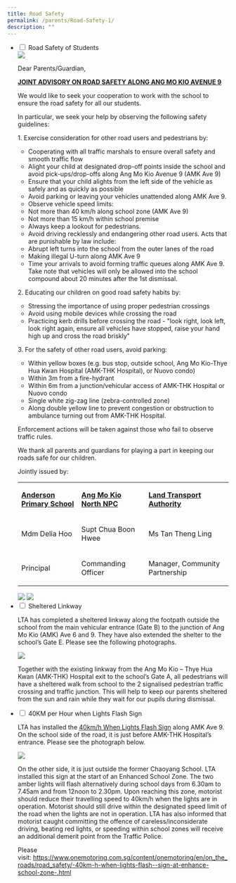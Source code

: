 ```yaml
---
title: Road Safety
permalink: /parents/Road-Safety-1/
description: ""
---
```

<ul class="jekyllcodex_accordion">
  <li>
    <input type="checkbox" id="accordion1">
    <label for="accordion1">Road Safety of Students</label>
    <div>
<img src="/images/roadsafety.jpg">
<p>Dear Parents/Guardian,</p>
<p><strong><u>JOINT ADVISORY ON ROAD SAFETY ALONG ANG MO KIO AVENUE 9</u></strong></p>
<p>We would like to seek your cooperation to work with the school to ensure the road safety for all our students.&nbsp;</p>
<p>In particular, we seek your help by observing the following safety guidelines:</p>
<p>1. Exercise consideration for other road users and pedestrians by:</p>
<ul>
<li>Cooperating with all traffic marshals to ensure overall safety and smooth traffic flow</li>
<li>Alight your child at designated drop-off points inside the school and avoid pick-ups/drop-offs along Ang Mo Kio Avenue 9 (AMK Ave 9)</li>
<li>Ensure that your child alights from the left side of the vehicle as safely and as quickly as possible</li>
<li>Avoid parking or leaving your vehicles unattended along AMK Ave 9.&nbsp;</li>
<li>Observe vehicle speed limits:</li>
<li>Not more than 40 km/h along school zone (AMK Ave 9)</li>
<li>Not more than 15 km/h within school premise</li>
<li>Always keep a lookout for pedestrians.</li>
<li>Avoid driving recklessly and endangering other road users. Acts that are punishable by law include:&nbsp;</li>
<li>Abrupt left turns into the school from the outer lanes of the road&nbsp;</li>
<li>Making illegal U-turn along AMK Ave 9</li>
<li>Time your arrivals to avoid forming traffic queues along AMK Ave 9. Take note that vehicles will only be allowed into the school compound about 20 minutes after the 1st dismissal.</li>
</ul>
<p>2. Educating our children on good road safety habits by:</p>
<ul>
<li>Stressing the importance of using proper pedestrian crossings</li>
<li>Avoid using mobile devices while crossing the road</li>
<li>Practicing kerb drills before crossing the road - "look right, look left, look right again, ensure all vehicles have stopped, raise your hand high up and cross the road briskly"</li>
</ul>
<p>3. For the safety of other road users, avoid parking:</p>
<ul>
<li>Within yellow boxes (e.g. bus stop, outside school, Ang Mo Kio-Thye Hua Kwan Hospital (AMK-THK Hospital), or Nuovo condo)</li>
<li>Within 3m from a fire-hydrant</li>
<li>Within 6m from a junction/vehicular access of AMK-THK Hospital or Nuovo condo</li>
<li>Single white zig-zag line (zebra-controlled zone)</li>
<li>Along double yellow line to prevent congestion or obstruction to ambulance turning out from AMK-THK Hospital.</li>
</ul>
<p>Enforcement actions will be taken against those who fail to observe traffic rules.&nbsp;</p>
<p>We thank all parents and guardians for playing a part in keeping our roads safe for our children.</p>
<p>Jointly issued by:</p>
<table>
<tbody>
<tr>
<td width="168">
<p><strong><u>Anderson Primary School</u></strong></p>
</td>
<td width="176">
<p><strong><u>Ang Mo Kio North NPC</u></strong></p>
</td>
<td width="268">
<p><strong><u>Land Transport Authority</u></strong></p>
</td>
</tr>
<tr>
<td width="168">
<p>Mdm Delia Hoo</p>
</td>
<td width="176">
<p>Supt Chua Boon Hwee</p>
</td>
<td width="268">
<p>Ms Tan Theng Ling</p>
</td>
</tr>
<tr>
<td width="168">
<p>Principal</p>
</td>
<td width="176">
<p>Commanding Officer</p>
</td>
<td width="268">
<p>Manager, Community Partnership</p>
</td>
</tr>
</tbody>
</table>
<img src="/images/Road%20safety%20depends%20on%20me.png">
<img src="/images/3%20step%20kerb%20drill%202018.png">

<li>
<input type="checkbox" id="accordion2">
<label for="accordion2">Sheltered Linkway</label>
<div>
<p>LTA has completed a sheltered linkway along the footpath outside the school from the main vehicular entrance (Gate B) to the junction of Ang Mo Kio (AMK) Ave 6 and 9. They have also extended the shelter to the school&rsquo;s Gate E.&nbsp;Please see the following photographs.</p>
<img src="/images/Shelter%20and%20Gate%20E.jpg">
<p>Together with the existing linkway from the Ang Mo Kio – Thye Hua Kwan (AMK-THK) Hospital exit to the school’s Gate A, all pedestrians will have a sheltered walk from school to the 2 signalised pedestrian traffic crossing and traffic junction.  This will help to keep our parents sheltered from the sun and rain while they wait for our pupils during dismissal. </p>
<li>
<input type="checkbox" id="accordion3">
<label for="accordion3">40KM per Hour when Lights Flash Sign</label>
<div>
<p>LTA has installed the&nbsp;<a href="/files/LTA_40WLFSign.pdf" target="_blank" rel="noopener">40km/h When Lights Flash Sign</a>&nbsp;along AMK Ave 9. On the school side of the road, it is just before AMK-THK Hospital&rsquo;s entrance. Please see the photograph below.</p>
<img src="/images/40kmh.jpg">
<p>On the other side, it is just outside the former Chaoyang School. LTA installed this sign at the start of an Enhanced School Zone. The two amber lights will flash alternatively during school days from 6.30am to 7.45am and from 12noon to 2.30pm. Upon reaching this zone, motorist should reduce their travelling speed to 40km/h when the lights are in operation. Motorist should still drive within the designated speed limit of the road when the lights are not in operation. LTA has also informed that motorist caught committing the offence of careless/inconsiderate driving, beating red lights, or speeding within school zones will receive an additional demerit point from the Traffic Police.&nbsp;</p>
<p>Please visit:&nbsp;<a href="https://www.onemotoring.com.sg/content/onemotoring/en/on_the_roads/road_safety/-40km-h-when-lights-flash--sign-at-enhance-school-zone-.html" target="_blank" rel="noopener">https://www.onemotoring.com.sg/content/onemotoring/en/on_the_roads/road_safety/-40km-h-when-lights-flash--sign-at-enhance-school-zone-.html</a></p>
</div>
</li>